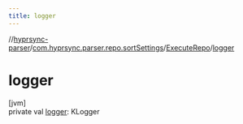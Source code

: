 ```yaml
---
title: logger
---
```

//[hyprsync-parser](../../../index.html)/[com.hyprsync.parser.repo.sortSettings](../index.html)/[ExecuteRepo](index.html)/[logger](logger.html)



# logger



[jvm]\
private val [logger](logger.html): KLogger



